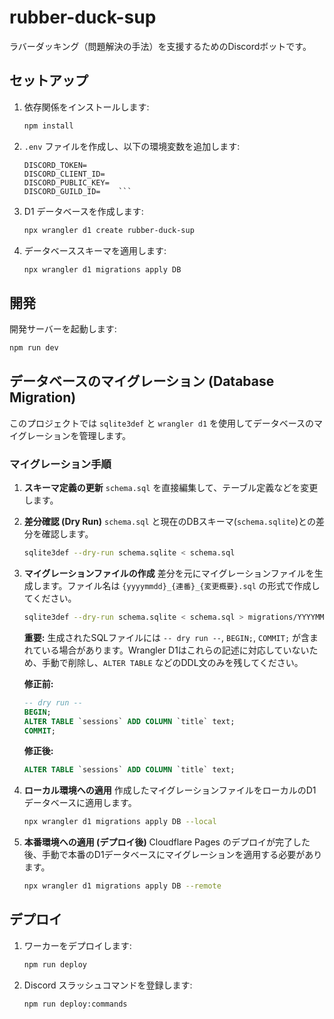 # rubber-duck-sup

ラバーダッキング（問題解決の手法）を支援するためのDiscordボットです。

## セットアップ

1.  依存関係をインストールします:
    ```sh
    npm install
    ```

2.  `.env` ファイルを作成し、以下の環境変数を追加します:
    ```
    DISCORD_TOKEN=
    DISCORD_CLIENT_ID=
    DISCORD_PUBLIC_KEY=
    DISCORD_GUILD_ID=    ```

3.  D1 データベースを作成します:
    ```sh
    npx wrangler d1 create rubber-duck-sup
    ```

4.  データベーススキーマを適用します:
    ```sh
    npx wrangler d1 migrations apply DB
    ```

## 開発

開発サーバーを起動します:
```sh
npm run dev
```

## データベースのマイグレーション (Database Migration)

このプロジェクトでは `sqlite3def` と `wrangler d1` を使用してデータベースのマイグレーションを管理します。

### マイグレーション手順

1.  **スキーマ定義の更新**
    `schema.sql` を直接編集して、テーブル定義などを変更します。

2.  **差分確認 (Dry Run)**
    `schema.sql` と現在のDBスキーマ(`schema.sqlite`)との差分を確認します。

    ```bash
    sqlite3def --dry-run schema.sqlite < schema.sql
    ```

3.  **マイグレーションファイルの作成**
    差分を元にマイグレーションファイルを生成します。ファイル名は `{yyyymmdd}_{連番}_{変更概要}.sql` の形式で作成してください。

    ```bash
    sqlite3def --dry-run schema.sqlite < schema.sql > migrations/YYYYMMDD_NNNN_summary.sql
    ```

    **重要:** 生成されたSQLファイルには `-- dry run --`, `BEGIN;`, `COMMIT;` が含まれている場合があります。Wrangler D1はこれらの記述に対応していないため、手動で削除し、`ALTER TABLE` などのDDL文のみを残してください。

    **修正前:**
    ```sql
    -- dry run --
    BEGIN;
    ALTER TABLE `sessions` ADD COLUMN `title` text;
    COMMIT;
    ```

    **修正後:**
    ```sql
    ALTER TABLE `sessions` ADD COLUMN `title` text;
    ```

4.  **ローカル環境への適用**
    作成したマイグレーションファイルをローカルのD1データベースに適用します。

    ```bash
    npx wrangler d1 migrations apply DB --local
    ```

5.  **本番環境への適用 (デプロイ後)**
    Cloudflare Pages のデプロイが完了した後、手動で本番のD1データベースにマイグレーションを適用する必要があります。

    ```bash
    npx wrangler d1 migrations apply DB --remote
    ```

## デプロイ

1.  ワーカーをデプロイします:
    ```sh
    npm run deploy
    ```

2.  Discord スラッシュコマンドを登録します:
    ```sh
    npm run deploy:commands
    ```
